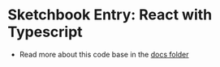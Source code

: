 # Sketchbook Entry: React with Typescript

- Read more about this code base in the [docs folder](./docs/)